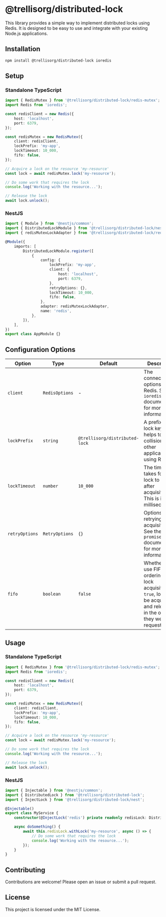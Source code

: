 # @trellisorg/distributed-lock

This library provides a simple way to implement distributed locks using Redis. It is designed to be easy to use and integrate with your existing Node.js applications.

## Installation

```bash
npm install @trellisorg/distributed-lock ioredis
```

## Setup

### Standalone TypeScript

```typescript
import { RedisMutex } from '@trellisorg/distributed-lock/redis-mutex';
import Redis from 'ioredis';

const redisClient = new Redis({
    host: 'localhost',
    port: 6379,
});

const redisMutex = new RedisMutex({
    client: redisClient,
    lockPrefix: 'my-app',
    lockTimeout: 10_000,
    fifo: false,
});

// Acquire a lock on the resource 'my-resource'
const lock = await redisMutex.lock('my-resource');

// Do some work that requires the lock
console.log('Working with the resource...');

// Release the lock
await lock.unlock();
```

### NestJS

```typescript
import { Module } from '@nestjs/common';
import { DistributedLockModule } from '@trellisorg/distributed-lock/nest';
import { redisMutexLockAdapter } from '@trellisorg/distributed-lock/redis-mutex';

@Module({
    imports: [
        DistributedLockModule.register([
            {
                config: {
                    lockPrefix: 'my-app',
                    client: {
                        host: 'localhost',
                        port: 6379,
                    },
                    retryOptions: {},
                    lockTimeout: 10_000,
                    fifo: false,
                },
                adapter: redisMutexLockAdapter,
                name: 'redis',
            },
        ]),
    ],
})
export class AppModule {}
```

## Configuration Options

| Option         | Type           | Default                        | Description                                                                                                                         |
| -------------- | -------------- | ------------------------------ | ----------------------------------------------------------------------------------------------------------------------------------- |
| `client`       | `RedisOptions` | -                              | The connection options for Redis. See the `ioredis` documentation for more information.                                             |
| `lockPrefix`   | `string`       | `@trellisorg/distributed-lock` | A prefix for the lock keys. This helps to avoid collisions with other applications using Redis.                                     |
| `lockTimeout`  | `number`       | `10_000`                       | The time it takes for a lock to expire after acquisition. This is in milliseconds.                                                  |
| `retryOptions` | `RetryOptions` | `{}`                           | Options for retrying lock acquisition. See the `promise-retry` documentation for more information.                                  |
| `fifo`         | `boolean`      | `false`                        | Whether to use FIFO ordering for lock acquisition. If `true`, locks will be acquired and released in the order they were requested. |

## Usage

### Standalone TypeScript

```typescript
import { RedisMutex } from '@trellisorg/distributed-lock/redis-mutex';
import Redis from 'ioredis';

const redisClient = new Redis({
    host: 'localhost',
    port: 6379,
});

const redisMutex = new RedisMutex({
    client: redisClient,
    lockPrefix: 'my-app',
    lockTimeout: 10_000,
    fifo: false,
});

// Acquire a lock on the resource 'my-resource'
const lock = await redisMutex.lock('my-resource');

// Do some work that requires the lock
console.log('Working with the resource...');

// Release the lock
await lock.unlock();
```

### NestJS

```typescript
import { Injectable } from '@nestjs/common';
import { DistributedLock } from '@trellisorg/distributed-lock';
import { InjectLock } from '@trellisorg/distributed-lock/nest';

@Injectable()
export class MyService {
    constructor(@InjectLock('redis') private readonly redisLock: DistributedLock) {}

    async doSomething() {
        await this.redisLock.withLock('my-resource', async () => {
            // Do some work that requires the lock
            console.log('Working with the resource...');
        });
    }
}
```

## Contributing

Contributions are welcome! Please open an issue or submit a pull request.

## License

This project is licensed under the MIT License.
